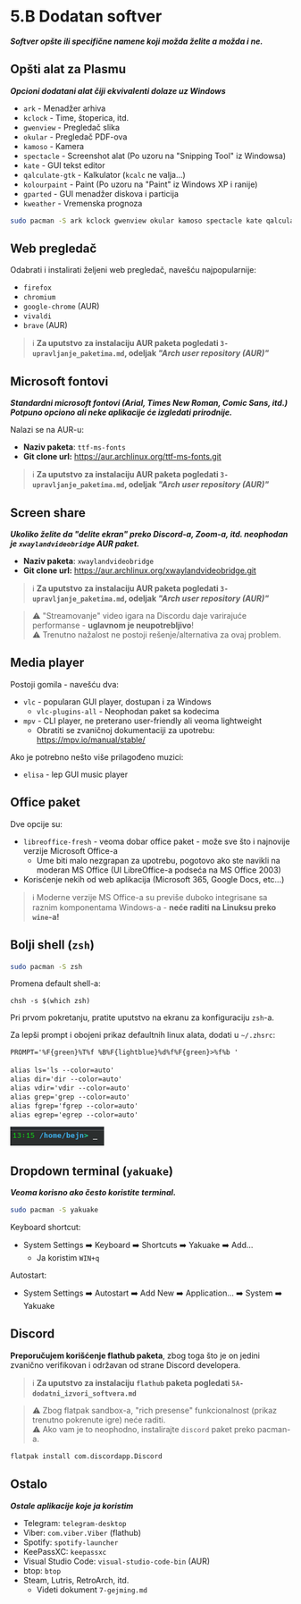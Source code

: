# 5.B Dodatan softver
***Softver opšte ili specifične namene koji možda želite a možda i ne.***

## Opšti alat za Plasmu
***Opcioni dodatani alat čiji ekvivalenti dolaze uz Windows***
- `ark` - Menadžer arhiva
- `kclock` - Time, štoperica, itd.
- `gwenview` - Pregledač slika
- `okular` - Pregledač PDF-ova
- `kamoso` - Kamera
- `spectacle` - Screenshot alat (Po uzoru na "Snipping Tool" iz Windowsa)
- `kate` - GUI tekst editor
- `qalculate-gtk` - Kalkulator (`kcalc` ne valja...)
- `kolourpaint` - Paint (Po uzoru na "Paint" iz Windows XP i ranije)
- `gparted` - GUI menadžer diskova i particija
- `kweather` - Vremenska prognoza

```sh
sudo pacman -S ark kclock gwenview okular kamoso spectacle kate qalculate-gtk kolourpaint gparted kweather
```

## Web pregledač
Odabrati i instalirati željeni web pregledač, navešću najpopularnije:
- `firefox`
- `chromium`
- `google-chrome` (AUR)
- `vivaldi`
- `brave` (AUR)

> ℹ️ **Za uputstvo za instalaciju AUR paketa pogledati `3-upravljanje_paketima.md`, odeljak *"Arch user repository (AUR)"***

## Microsoft fontovi
***Standardni microsoft fontovi (Arial, Times New Roman, Comic Sans, itd.)***  
***Potpuno opciono ali neke aplikacije će izgledati prirodnije.***

Nalazi se na AUR-u:
- **Naziv paketa**: `ttf-ms-fonts`
- **Git clone url:** https://aur.archlinux.org/ttf-ms-fonts.git

> ℹ️ **Za uputstvo za instalaciju AUR paketa pogledati `3-upravljanje_paketima.md`, odeljak *"Arch user repository (AUR)"***

## Screen share
***Ukoliko želite da "delite ekran" preko Discord-a, Zoom-a, itd. neophodan je `xwaylandvideobridge` AUR paket.***

- **Naziv paketa**: `xwaylandvideobridge`
- **Git clone url:** https://aur.archlinux.org/xwaylandvideobridge.git

> ℹ️ **Za uputstvo za instalaciju AUR paketa pogledati `3-upravljanje_paketima.md`, odeljak *"Arch user repository (AUR)"***

> ⚠️ "Streamovanje" video igara na Discordu daje varirajuće performanse - **uglavnom je neupotrebljivo**!  
> ⚠️ Trenutno nažalost ne postoji rešenje/alternativa za ovaj problem.

## Media player
Postoji gomila - navešću dva:

- `vlc` - popularan GUI player, dostupan i za Windows
    - `vlc-plugins-all` - Neophodan paket sa kodecima
- `mpv` - CLI player, ne preterano user-friendly ali veoma lightweight
    - Obratiti se zvaničnoj dokumentaciji za upotrebu: https://mpv.io/manual/stable/

Ako je potrebno nešto više prilagođeno muzici:
- `elisa` - lep GUI music player

## Office paket
Dve opcije su:

- `libreoffice-fresh` - veoma dobar office paket - može sve što i najnovije verzije Microsoft Office-a
    - Ume biti malo nezgrapan za upotrebu, pogotovo ako ste navikli na moderan MS Office (UI LibreOffice-a podseća na MS Office 2003)
- Korisćenje nekih od web aplikacija (Microsoft 365, Google Docs, etc...)
> ℹ️ Moderne verzije MS Office-a su previše duboko integrisane sa raznim komponentama Windows-a - **neće raditi na Linuksu preko `wine`-a!**  

## Bolji shell (`zsh`)
```sh
sudo pacman -S zsh
```

Promena default shell-a:
```
chsh -s $(which zsh)
```

Pri prvom pokretanju, pratite uputstvo na ekranu za konfiguraciju `zsh`-a.  

Za lepši prompt i obojeni prikaz defaultnih linux alata, dodati u `~/.zhsrc`:
```
PROMPT='%F{green}%T%f %B%F{lightblue}%d%f%F{green}>%f%b '

alias ls='ls --color=auto'
alias dir='dir --color=auto'
alias vdir='vdir --color=auto'
alias grep='grep --color=auto'
alias fgrep='fgrep --color=auto'
alias egrep='egrep --color=auto'
```

![Prompt](./assets/zsh_prompt.png)

## Dropdown terminal (`yakuake`)
***Veoma korisno ako često koristite terminal.***
```sh
sudo pacman -S yakuake
```
Keyboard shortcut:
- System Settings ➡️ Keyboard ➡️ Shortcuts ➡️ Yakuake ➡️ Add...
    - Ja koristim `WIN+q`

Autostart:
- System Settings ➡️ Autostart ➡️ Add New ➡️ Application... ➡️ System ➡️ Yakuake

## Discord
**Preporučujem korišćenje flathub paketa**, zbog toga što je on jedini zvanično verifikovan i održavan od strane Discord developera.  
> ℹ️ **Za uputstvo za instalaciju `flathub` paketa pogledati `5A-dodatni_izvori_softvera.md`**

> ⚠️ Zbog flatpak sandbox-a, "rich presense" funkcionalnost (prikaz trenutno pokrenute igre) neće raditi.  
> ⚠️ Ako vam je to neophodno, instalirajte `discord` paket preko pacman-a. 

```sh
flatpak install com.discordapp.Discord
```

## Ostalo
***Ostale aplikacije koje ja koristim***

- Telegram: `telegram-desktop`
- Viber: `com.viber.Viber` (flathub)
- Spotify: `spotify-launcher`
- KeePassXC: `keepassxc` 
- Visual Studio Code: `visual-studio-code-bin` (AUR)
- btop: `btop` 
- Steam, Lutris, RetroArch, itd.
    - Videti dokument `7-gejming.md`